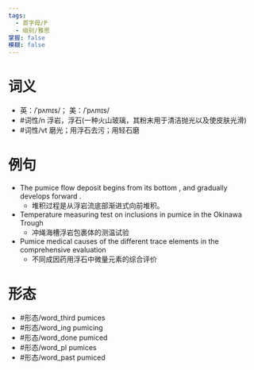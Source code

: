 ```yaml
---
tags:
  - 首字母/P
  - 级别/雅思
掌握: false
模糊: false
---
```

# 词义
- 英：/ˈpʌmɪs/； 美：/ˈpʌmɪs/
- #词性/n  浮岩，浮石(一种火山玻璃，其粉末用于清洁抛光以及使皮肤光滑)
- #词性/vt  磨光；用浮石去污；用轻石磨
# 例句
- The pumice flow deposit begins from its bottom , and gradually develops forward .
	- 堆积过程是从浮岩流底部渐进式向前堆积。
- Temperature measuring test on inclusions in pumice in the Okinawa Trough
	- 冲绳海槽浮岩包裹体的测温试验
- Pumice medical causes of the different trace elements in the comprehensive evaluation
	- 不同成因药用浮石中微量元素的综合评价
# 形态
- #形态/word_third pumices
- #形态/word_ing pumicing
- #形态/word_done pumiced
- #形态/word_pl pumices
- #形态/word_past pumiced
